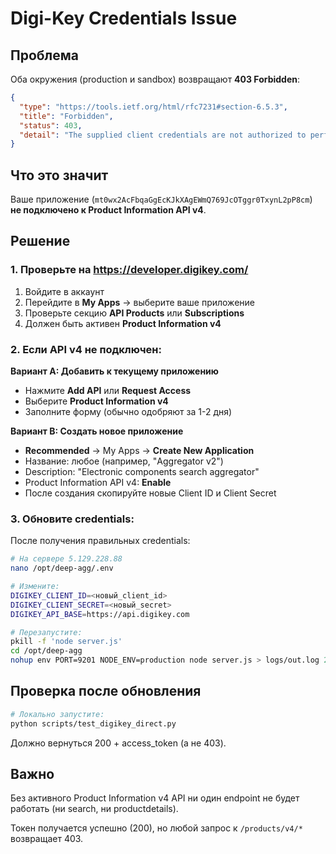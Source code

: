 # Digi-Key Credentials Issue

## Проблема
Оба окружения (production и sandbox) возвращают **403 Forbidden**:

```json
{
  "type": "https://tools.ietf.org/html/rfc7231#section-6.5.3",
  "title": "Forbidden",
  "status": 403,
  "detail": "The supplied client credentials are not authorized to perform this request."
}
```

## Что это значит
Ваше приложение (`mt0wx2AcFbqaGgEcKJkXAgEWmQ769JcOTggr0TxynL2pP8cm`) **не подключено к Product Information API v4**.

## Решение

### 1. Проверьте на https://developer.digikey.com/

1. Войдите в аккаунт
2. Перейдите в **My Apps** → выберите ваше приложение
3. Проверьте секцию **API Products** или **Subscriptions**
4. Должен быть активен **Product Information v4**

### 2. Если API v4 не подключен:

**Вариант A: Добавить к текущему приложению**
- Нажмите **Add API** или **Request Access**
- Выберите **Product Information v4**
- Заполните форму (обычно одобряют за 1-2 дня)

**Вариант B: Создать новое приложение**
- **Recommended** → My Apps → **Create New Application**
- Название: любое (например, "Aggregator v2")
- Description: "Electronic components search aggregator"
- Product Information API v4: **Enable**
- После создания скопируйте новые Client ID и Client Secret

### 3. Обновите credentials:

После получения правильных credentials:

```bash
# На сервере 5.129.228.88
nano /opt/deep-agg/.env

# Измените:
DIGIKEY_CLIENT_ID=<новый_client_id>
DIGIKEY_CLIENT_SECRET=<новый_secret>
DIGIKEY_API_BASE=https://api.digikey.com

# Перезапустите:
pkill -f 'node server.js'
cd /opt/deep-agg
nohup env PORT=9201 NODE_ENV=production node server.js > logs/out.log 2> logs/err.log < /dev/null &
```

## Проверка после обновления

```bash
# Локально запустите:
python scripts/test_digikey_direct.py
```

Должно вернуться 200 + access_token (а не 403).

## Важно
Без активного Product Information v4 API ни один endpoint не будет работать (ни search, ни productdetails).

Токен получается успешно (200), но любой запрос к `/products/v4/*` возвращает 403.
